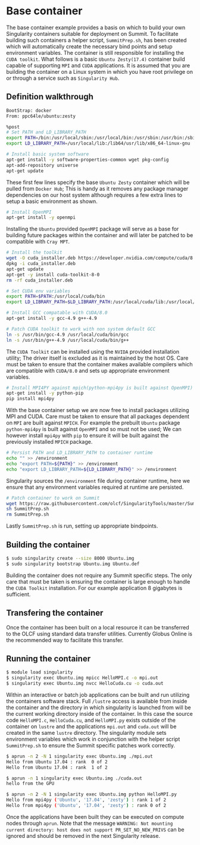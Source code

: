 # Base container
The base container example provides a basis on which to build your own Singularity containers suitable for deployment on Summit. To facilitate building such containers a helper script, `SummitPrep.sh`, has been created which will automatically create the necessary bind points and setup environment variables. The container is still responsible for installing the `CUDA toolkit`. What follows is a basic `Ubuntu Zesty(17.4)` container build capable of supporting `MPI` and `CUDA` applications. It is assumed that you are building the container on a Linux system in which you have root privilege on or through a service such as `Singularity Hub`.

## Definition walkthrough
```sh
BootStrap: docker
From: ppc64le/ubuntu:zesty

%post
# Set PATH and LD_LIBRARY_PATH
export PATH=/bin:/usr/local/sbin:/usr/local/bin:/usr/sbin:/usr/bin:/sbin
export LD_LIBRARY_PATH=/usr/local/lib:/lib64/usr/lib/x86_64-linux-gnu

# Install basic system software
apt-get install -y software-properties-common wget pkg-config
apt-add-repository universe
apt-get update
```
These first few lines specify the base `Ubuntu Zesty` container which will be pulled from `Docker Hub`; This is handy  as it removes any package manager dependencies on our host system although requires a few extra lines to setup a basic environment as shown.

```sh
# Install OpenMPI
apt-get install -y openmpi
```
Installing the `Ubuntu` provided `OpenMPI` package will serve as a base for building future packages within the container and will later be patched to be compatible with `Cray MPT`.

```sh
# Install the toolkit
wget -O cuda_installer.deb https://developer.nvidia.com/compute/cuda/8.0/prod/local_installers/cuda-repo-ubuntu1604-8-0-local-ga2_8.0.54-1_ppc64el-deb
dpkg -i cuda_installer.deb
apt-get update
apt-get -y install cuda-toolkit-8-0
rm -rf cuda_installer.deb

# Set CUDA env variables
export PATH=$PATH:/usr/local/cuda/bin
export LD_LIBRARY_PATH=$LD_LIBRARY_PATH:/usr/local/cuda/lib:/usr/local/cuda/lib64

# Install GCC compatable with CUDA/8.0
apt-get install -y gcc-4.9 g++-4.9

# Patch CUDA toolkit to work with non system default GCC
ln -s /usr/bin/gcc-4.9 /usr/local/cuda/bin/gcc
ln -s /usr/bin/g++-4.9 /usr/local/cuda/bin/g++
```
The `CUDA Toolkit` can be installed using the `NVIDA` provided installation utility; The driver itself is excluded as it is maintained by the host OS. Care must be taken to ensure that the container makes available compilers which are compatible with `CUDA/8.0` and sets up appropriate environment variables.

```sh
# Install MPI4PY against mpich(python-mpi4py is built against OpenMPI)
apt-get install -y python-pip
pip install mpi4py
```
With the base container setup we are now free to install packages utilizing MPI and CUDA. Care must be taken to ensure that all packages dependent on `MPI` are built against `MPICH`. For example the prebuilt `Ubuntu` package `python-mpi4py` is built against `OpenMPI` and so must not be used; We can however install `mpi4py` with `pip` to ensure it will be built against the previously installed `MPICH` package.

```sh
# Persist PATH and LD_LIBRARY_PATH to container runtime
echo "" >> /environment
echo "export PATH=${PATH}" >> /environment
echo "export LD_LIBRARY_PATH=${LD_LIBRARY_PATH}" >> /environment
```
Singularity sources the `/environment` file during container runtime, here we ensure that any environment variables required at runtime are persisted.

```sh
# Patch container to work on Summit
wget https://raw.githubusercontent.com/olcf/SingularityTools/master/Summit/SummitPrep.sh
sh SummitPrep.sh
rm SummitPrep.sh
```
Lastly `SummitPrep.sh` is run, setting up appropriate bindpoints.

## Building the container
```bash
$ sudo singularity create --size 8000 Ubuntu.img
$ sudo singularity bootstrap Ubuntu.img Ubuntu.def
```
Building the container does not require any Summit specific steps. The only care that must be taken is ensuring the container is large enough to handle the `CUDA Toolkit` installation. For our example application 8 gigabytes is sufficient.

## Transfering the container
Once the container has been built on a local resource it can be transferred to the OLCF using standard data transfer utilities. Currently Globus Online is the recommended way to facilitate this transfer.

## Running the container
```bash
$ module load singularity
$ singularity exec Ubuntu.img mpicc HelloMPI.c -o mpi.out
$ singularity exec Ubuntu.img nvcc HelloCuda.cu -o cuda.out
```
Within an interactive or batch job applications can be built and run utilizing the containers software stack. Full `/lustre` access is available from inside the container and the directory in which singularity is launched from will be the current working directory inside of the container. In this case the source code `HelloMPI.c`, `HelloCuda.cu`, and `HelloMPI.py` exists outside of the container on `lustre` and the applications `mpi.out` and `cuda.out` will be created in the same `lustre` directory. The singularity module sets environment variables which work in conjunction with the helper script `SummitPrep.sh` to ensure the Summit specific patches work correctly.

```bash
$ aprun -n 2 -N 1 singularity exec Ubuntu.img ./mpi.out
Hello from Ubuntu 17.04 : rank  0 of 2
Hello from Ubuntu 17.04 : rank  1 of 2

$ aprun -n 1 singularity exec Ubuntu.img ./cuda.out
hello from the GPU

$ aprun -n 2 -N 1 singularity exec Ubuntu.img python HelloMPI.py 
Hello from mpi4py ('Ubuntu', '17.04', 'zesty') : rank 1 of 2 
Hello from mpi4py ('Ubuntu', '17.04', 'zesty') : rank 0 of 2
```
Once the applications have been built they can be executed on compute nodes through `aprun`. Note that the message `WARNING: Not mounting current directory: host does not support PR_SET_NO_NEW_PRIVS` can be ignored and should be removed in the next Singularity release.
